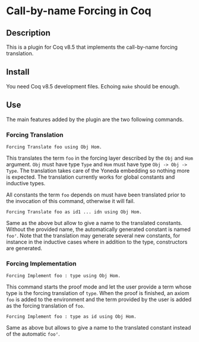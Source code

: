 # Call-by-name Forcing in Coq

## Description

This is a plugin for Coq v8.5 that implements the call-by-name forcing translation.

## Install

You need Coq v8.5 development files. Echoing ```make``` should be enough.

## Use

The main features added by the plugin are the two following commands.

### Forcing Translation

```
Forcing Translate foo using Obj Hom.
```

This translates the term ```foo``` in the forcing layer described by the ```Obj``` and ```Hom``` argument. ```Obj``` must have type ```Type``` and ```Hom``` must have type ```Obj -> Obj -> Type```. The translation takes care of the Yoneda embedding so nothing more is expected. The translation currently works for global constants and inductive types.

All constants the term ```foo``` depends on must have been translated prior to the invocation of this command, otherwise it will fail.

```
Forcing Translate foo as id1 ... idn using Obj Hom.
```

Same as the above but allow to give a name to the translated constants. Without the provided name, the automatically generated constant is named ```fooᶠ```.
Note that the translation may generate several new constants, for instance in the inductive cases where in addition to the type, constructors are generated.

### Forcing Implementation


```
Forcing Implement foo : type using Obj Hom.
```

This command  starts the proof mode and let the user provide a term whose type is the forcing translation of ```type```. When the proof is finished, an axiom ```foo``` is added to the environment and the term provided by the user is added as the forcing translation of ```foo```.

```
Forcing Implement foo : type as id using Obj Hom.
```

Same as above but allows to give a name to the translated constant instead of the automatic ```fooᶠ```.

